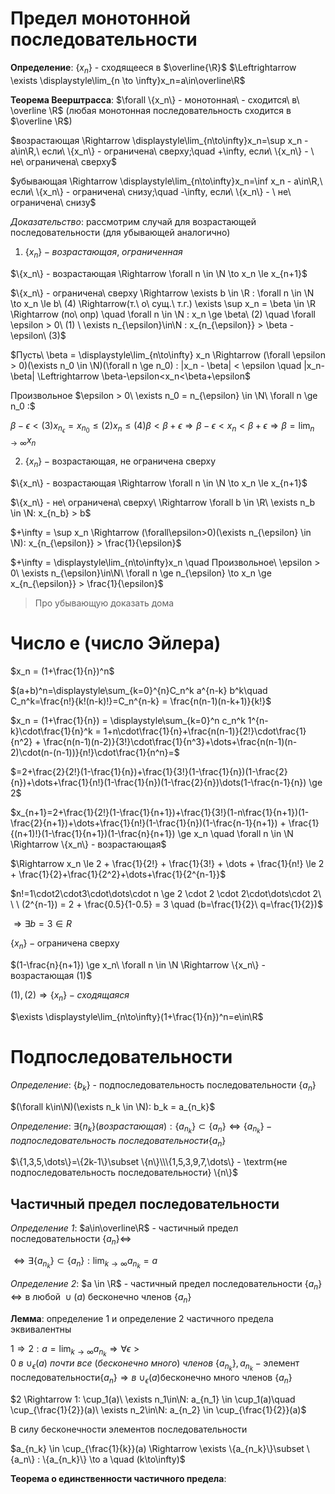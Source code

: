 # Предел монотонной последовательности

**Определение**: $\{x_n\}$ - сходящееся в $\overline{\R}$ $\Leftrightarrow \exists \displaystyle\lim_{n \to \infty}x_n=a\in\overline\R$

**Теорема Веерштрасса**: $\forall \{x_n\} - монотонная\ - сходится\ в\ \overline \R$ (любая монотонная последовательность сходится в $\overline \R$)

$возрастающая \Rightarrow \displaystyle\lim_{n\to\infty}x_n=\sup x_n - a\in\R,\ если\ \{x_n\} - ограничена\ сверху;\quad +\infty, если\ \{x_n\} - \ не\ ограничена\ сверху$

$убывающая \Rightarrow \displaystyle\lim_{n\to\infty}x_n=\inf x_n - a\in\R,\ если\ \{x_n\} - ограничена\ снизу;\quad -\infty, если\ \{x_n\} - \ не\ ограничена\ снизу$

*Доказательство*: рассмотрим случай для возрастающей последовательности (для убывающей аналогично)

1. $\{x_n\} - возрастающая,\ ограниченная$

$\{x_n\} - возрастающая \Rightarrow \forall n \in \N \to x_n \le x_{n+1}$

$\{x_n\} - ограничена\ сверху \Rightarrow \exists b \in \R : \forall n \in \N \to x_n \le b\ (4) \Rightarrow(т.\ о\ сущ.\  т.г.) \exists \sup x_n = \beta \in \R \Rightarrow (по\ опр) \quad \forall n \in \N : x_n \ge \beta\ (2) \quad \forall \epsilon > 0\ (1) \ \exists n_{\epsilon}\in\N : x_{n_{\epsilon}} > \beta - \epsilon\ (3)$

$Пусть\ \beta = \displaystyle\lim_{n\to\infty} x_n \Rightarrow (\forall \epsilon > 0)(\exists n_0 \in \N)(\forall n \ge  n_0) : |x_n - \beta| < \epsilon \quad |x_n-\beta| \Leftrightarrow \beta-\epsilon<x_n<\beta+\epsilon$

Произвольное $\epsilon > 0\ \exists n_0 = n_{\epsilon} \in \N\  \forall n \ge n_0 :$

$\beta - \epsilon < (3) x_{n_{\epsilon}} = x_{n_0} \le (2) x_n \le (4) \beta < \beta + \epsilon \Rightarrow \beta - \epsilon < x_n < \beta + \epsilon \Rightarrow \beta = \displaystyle\lim_{n\to\infty}x_n$

2. $\{x_n\} - \textrm{возрастающая, не ограничена сверху}$

$\{x_n\} - возрастающая \Rightarrow \forall n \in \N \to x_n \le x_{n+1}$

$\{x_n\} - не\ ограничена\ сверху\ \Rightarrow \forall b \in \R\ \exists n_b \in \N: x_{n_b} > b$

$+\infty = \sup x_n \Rightarrow (\forall\epsilon>0)(\exists n_{\epsilon} \in \N): x_{n_{\epsilon}} > \frac{1}{\epsilon}$

$+\infty = \displaystyle\lim_{n\to\infty}x_n \quad Произвольное\ \epsilon > 0\ \exists n_{\epsilon}\in\N\ \forall n \ge n_{\epsilon} \to x_n \ge x_{n_{\epsilon}} > \frac{1}{\epsilon}$

> Про убывающую доказать дома

# Число e (число Эйлера)

$x_n = (1+\frac{1}{n})^n$

$(a+b)^n=\displaystyle\sum_{k=0}^{n}C_n^k a^{n-k} b^k\quad C_n^k=\frac{n!}{k!(n-k)!}=C_n^{n-k} = \frac{n(n-1)(n-k+1)}{k!}$

$x_n = (1+\frac{1}{n}) = \displaystyle\sum_{k=0}^n c_n^k 1^{n-k}\cdot\frac{1}{n}^k = 1+n\cdot\frac{1}{n}+\frac{n(n-1)}{2!}\cdot\frac{1}{n^2} + \frac{n(n-1)(n-2)}{3!}\cdot\frac{1}{n^3}+\dots+\frac{n(n-1)(n-2)\cdot(n-(n-1))}{n!}\cdot\frac{1}{n^n}=$

$=2+\frac{2}{2!}(1-\frac{1}{n})+\frac{1}{3!}(1-\frac{1}{n})(1-\frac{2}{n})+\dots+\frac{1}{n!}(1-\frac{1}{n})(1-\frac{2}{n})\dots(1-\frac{n-1}{n}) \ge 2$

$x_{n+1}=2+\frac{1}{2!}(1-\frac{1}{n+1})+\frac{1}{3!}(1-n\frac{1}{n+1})(1-\frac{2}{n+1})+\dots+\frac{1}{n!}(1-\frac{1}{n})(1-\frac{n-1}{n+1}) + \frac{1}{(n+1)!}(1-\frac{1}{n+1})(1-\frac{n}{n+1}) \ge x_n \quad \forall n \in \N \Rightarrow \{x_n\} - возрастающая$

$\Rightarrow x_n \le 2 + \frac{1}{2!} + \frac{1}{3!} + \dots + \frac{1}{n!} \le 2 + \frac{1}{2}+\frac{1}{2^2}+\dots+\frac{1}{2^{n-1}}$

$n!=1\cdot2\cdot3\cdot\dots\cdot n \ge 2 \cdot 2 \cdot 2\cdot\dots\cdot 2\ \ \  (2^{n-1}) = 2 + \frac{0.5}{1-0.5} = 3 \quad (b=\frac{1}{2}\ q=\frac{1}{2})$

$\Rightarrow \exists b =3 \in R$

$\{x_n\} -\textrm{ограничена сверху}$

$(1-\frac{n}{n+1}) \ge x_n\ \forall n \in \N \Rightarrow \{x_n\} - возрастающая (1)$

$(1),(2)\Rightarrow \{x_n\} - сходящаяся$

$\exists \displaystyle\lim_{n\to\infty}(1+\frac{1}{n})^n=e\in\R$

# Подпоследовательности

*Определение*: $\{b_k\}$ - подпоследовательность последовательности $\{a_n\}$

$(\forall k\in\N)(\exists n_k \in \N): b_k = a_{n_k}$

*Определение*: $\exists \{n_k\}(возрастающая): \{a_{n_k}\} \subset \{a_n\} \Leftrightarrow \{a_{n_k}\} - подпоследовательность\ последовательности \{a_n\}$

$\{1,3,5,\dots\}=\{2k-1\}\subset \{n\}\\\{1,5,3,9,7,\dots\} - \textrm{не подпоследовательность последовательности} \{n\}$

## Частичный предел последовательности

*Определение 1*: $a\in\overline\R$ - частичный предел последовательности $\{a_n\} \Leftrightarrow$

$\Leftrightarrow\exists \{a_{n_k}\} \subset \{a_n\}: \displaystyle\lim_{k\to\infty}a_{n_k}=a$

*Определение 2*: $a \in \R$ - частичный предел последовательности $\{a_n\} \Leftrightarrow \textrm{в любой } \cup(a) \textrm{ бесконечно членов } \{a_n\}$

**Лемма**: определение 1 и определение 2 частичного предела эквивалентны

$1 \Rightarrow 2: a = \displaystyle\lim_{k\to\infty}a_{n_k}\Rightarrow \forall \epsilon > 0\ в\ \cup_{\epsilon}(a)\ почти\ все\ (бесконечно\ много)\ членов\ \{a_{n_k}\}, a_{n_k} - \textrm{элемент последовательности} \{a_n\}\Rightarrow в\ \cup_{\epsilon}(a) \textrm{бесконечно много членов } \{a_n\}$

$2 \Rightarrow 1: \cup_1(a)\ \exists n_1\in\N: a_{n_1} \in \cup_1(a)\quad \cup_{\frac{1}{2}}(a)\ \exists n_2\in\N: a_{n_2} \in \cup_{\frac{1}{2}}(a)$

В силу бесконечности элементов последовательности

$a_{n_k} \in \cup_{\frac{1}{k}}(a) \Rightarrow \exists \{a_{n_k}\}\subset \{a_n\} : \{a_{n_k}\} \to a \quad (k\to\infty)$

**Теорема о единственности частичного предела**: